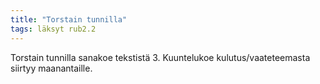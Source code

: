 ```yaml
---
title: "Torstain tunnilla"
tags: läksyt rub2.2
---
```


Torstain tunnilla sanakoe tekstistä 3. Kuuntelukoe kulutus/vaateteemasta siirtyy maanantaille.